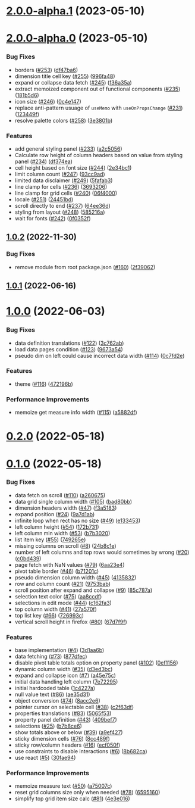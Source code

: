 # [2.0.0-alpha.1](https://github.com/qlik-oss/sn-pivot-table/compare/v2.0.0-alpha.0...v2.0.0-alpha.1) (2023-05-10)



# [2.0.0-alpha.0](https://github.com/qlik-oss/sn-pivot-table/compare/v1.0.2...v2.0.0-alpha.0) (2023-05-10)


### Bug Fixes

* borders ([#253](https://github.com/qlik-oss/sn-pivot-table/issues/253)) ([df47ba6](https://github.com/qlik-oss/sn-pivot-table/commit/df47ba663313e268bb49c010542d8465e0f956ce))
* dimension title cell key ([#255](https://github.com/qlik-oss/sn-pivot-table/issues/255)) ([996fa48](https://github.com/qlik-oss/sn-pivot-table/commit/996fa484c30c2befcefb75f2ce24575adbde055e))
* expand or collapse data fetch ([#245](https://github.com/qlik-oss/sn-pivot-table/issues/245)) ([f36a35a](https://github.com/qlik-oss/sn-pivot-table/commit/f36a35ad49a923aca05403534e747cfea04904c4))
* extract memoized component out of functional components ([#235](https://github.com/qlik-oss/sn-pivot-table/issues/235)) ([181b5d6](https://github.com/qlik-oss/sn-pivot-table/commit/181b5d6a470cf773fd0e514baaa61eee00437f07))
* icon size ([#246](https://github.com/qlik-oss/sn-pivot-table/issues/246)) ([0c4e147](https://github.com/qlik-oss/sn-pivot-table/commit/0c4e1470d8007a136ba00495624003e414dba2b3))
* replace anti-pattern usuage of `useMemo` with `useOnPropsChange` ([#231](https://github.com/qlik-oss/sn-pivot-table/issues/231)) ([123449f](https://github.com/qlik-oss/sn-pivot-table/commit/123449fba1cb77b9f936cf6a0bd25aef6501ef51))
* resolve palette colors ([#258](https://github.com/qlik-oss/sn-pivot-table/issues/258)) ([3e3801b](https://github.com/qlik-oss/sn-pivot-table/commit/3e3801b9861e2275d89829759d31976a60962465))


### Features

* add general styling panel ([#233](https://github.com/qlik-oss/sn-pivot-table/issues/233)) ([a2c5056](https://github.com/qlik-oss/sn-pivot-table/commit/a2c5056ef46bc72a77d781b54f12a46114249e13))
* Calculate row height of column headers based on value from styling panel ([#234](https://github.com/qlik-oss/sn-pivot-table/issues/234)) ([df374ea](https://github.com/qlik-oss/sn-pivot-table/commit/df374eaac70f758e03c350acb827cd73cbd265ab))
* cell height based on font size ([#244](https://github.com/qlik-oss/sn-pivot-table/issues/244)) ([2e34bc1](https://github.com/qlik-oss/sn-pivot-table/commit/2e34bc131dfb3e1232bf094192eb2cf70efeecf2))
* limit column count ([#247](https://github.com/qlik-oss/sn-pivot-table/issues/247)) ([93cc9ad](https://github.com/qlik-oss/sn-pivot-table/commit/93cc9adb054aadbf4d0122ceeb5898714cfc4684))
* limited data disclaimer ([#249](https://github.com/qlik-oss/sn-pivot-table/issues/249)) ([5fafab3](https://github.com/qlik-oss/sn-pivot-table/commit/5fafab301c2198f04874200add7b84117774ab9e))
* line clamp for cells ([#236](https://github.com/qlik-oss/sn-pivot-table/issues/236)) ([3693206](https://github.com/qlik-oss/sn-pivot-table/commit/36932061d01874e922e821921aca9e0ca5d6f954))
* line clamp for grid cells ([#240](https://github.com/qlik-oss/sn-pivot-table/issues/240)) ([06f4000](https://github.com/qlik-oss/sn-pivot-table/commit/06f40001e1c0d08b84ee6b4b6e592e59d54c6344))
* locale ([#251](https://github.com/qlik-oss/sn-pivot-table/issues/251)) ([24451bd](https://github.com/qlik-oss/sn-pivot-table/commit/24451bdc487b9bd9b8620caf80fb997410f42f78))
* scroll directly to end ([#237](https://github.com/qlik-oss/sn-pivot-table/issues/237)) ([64ee36d](https://github.com/qlik-oss/sn-pivot-table/commit/64ee36d93f7608d83dede32960d3c86b5bab7526))
* styling from layout ([#248](https://github.com/qlik-oss/sn-pivot-table/issues/248)) ([585216a](https://github.com/qlik-oss/sn-pivot-table/commit/585216a619e814fd8761c5f670211544660f7ef3))
* wait for fonts ([#242](https://github.com/qlik-oss/sn-pivot-table/issues/242)) ([0f0352f](https://github.com/qlik-oss/sn-pivot-table/commit/0f0352f06fea56f177aaffed25d1409fdfd817fc))



## [1.0.2](https://github.com/qlik-oss/sn-pivot-table/compare/v1.0.1...v1.0.2) (2022-11-30)


### Bug Fixes

* remove module from root package.json ([#160](https://github.com/qlik-oss/sn-pivot-table/issues/160)) ([2f39062](https://github.com/qlik-oss/sn-pivot-table/commit/2f390629340fc1547b3a69c503680693de37781d))



## [1.0.1](https://github.com/qlik-oss/sn-pivot-table/compare/v1.0.0...v1.0.1) (2022-06-16)



# [1.0.0](https://github.com/qlik-oss/sn-pivot-table/compare/v0.2.0...v1.0.0) (2022-06-03)


### Bug Fixes

* data definition translations ([#122](https://github.com/qlik-oss/sn-pivot-table/issues/122)) ([3c762ab](https://github.com/qlik-oss/sn-pivot-table/commit/3c762abbf34d0c0be1f658fc765f667f5b28ab8a))
* load data pages condition ([#123](https://github.com/qlik-oss/sn-pivot-table/issues/123)) ([9673a54](https://github.com/qlik-oss/sn-pivot-table/commit/9673a54d75bf0814815247bdca98f6a15805ac64))
* pseudo dim on left could cause incorrect data width ([#114](https://github.com/qlik-oss/sn-pivot-table/issues/114)) ([0c7fd2e](https://github.com/qlik-oss/sn-pivot-table/commit/0c7fd2eac8f5aebf2b3ae5bb43f5b11533405287))


### Features

* theme ([#116](https://github.com/qlik-oss/sn-pivot-table/issues/116)) ([472196b](https://github.com/qlik-oss/sn-pivot-table/commit/472196b17b05e686ab745d17ce55541cf33c11c6))


### Performance Improvements

* memoize get measure info width ([#115](https://github.com/qlik-oss/sn-pivot-table/issues/115)) ([a5882df](https://github.com/qlik-oss/sn-pivot-table/commit/a5882dfa74fed53b801869ae4527148987aed4c9))



# [0.2.0](https://github.com/qlik-oss/sn-pivot-table/compare/v0.1.0...v0.2.0) (2022-05-18)



# [0.1.0](https://github.com/qlik-oss/sn-pivot-table/compare/1c4227afc9226c3aeba9aaf8ea7f2698e75bcfb7...v0.1.0) (2022-05-18)


### Bug Fixes

* data fetch on scroll ([#110](https://github.com/qlik-oss/sn-pivot-table/issues/110)) ([a260675](https://github.com/qlik-oss/sn-pivot-table/commit/a260675dcbe4fb3a3a73e9c3d8d88b57cac1ec9f))
* data grid single column width ([#105](https://github.com/qlik-oss/sn-pivot-table/issues/105)) ([bad80bb](https://github.com/qlik-oss/sn-pivot-table/commit/bad80bb838d8a5b6279017b5c03b20cc4cc5da0e))
* dimension headers width ([#47](https://github.com/qlik-oss/sn-pivot-table/issues/47)) ([f3a5183](https://github.com/qlik-oss/sn-pivot-table/commit/f3a51833a3c6be8e3e6aa58790e047426c9950dd))
* expand position ([#24](https://github.com/qlik-oss/sn-pivot-table/issues/24)) ([9a7d1ab](https://github.com/qlik-oss/sn-pivot-table/commit/9a7d1abd2faca4c888eec19ae2562e68e6ba7929))
* infinite loop when rect has no size ([#49](https://github.com/qlik-oss/sn-pivot-table/issues/49)) ([e133453](https://github.com/qlik-oss/sn-pivot-table/commit/e133453e6eeebe8fb8aa7c11c1bd65c174cc29d1))
* left column height ([#54](https://github.com/qlik-oss/sn-pivot-table/issues/54)) ([172b731](https://github.com/qlik-oss/sn-pivot-table/commit/172b731c83b58b4f67ea0067e53491034131c08e))
* left column min width ([#53](https://github.com/qlik-oss/sn-pivot-table/issues/53)) ([b7b3020](https://github.com/qlik-oss/sn-pivot-table/commit/b7b302053b32cbbf72f13fb429e4c4d1e56ca11f))
* list item key ([#55](https://github.com/qlik-oss/sn-pivot-table/issues/55)) ([749265e](https://github.com/qlik-oss/sn-pivot-table/commit/749265ec103be7da4931df8c369d964a7524f44f))
* missing columns on scroll ([#8](https://github.com/qlik-oss/sn-pivot-table/issues/8)) ([24b8c1e](https://github.com/qlik-oss/sn-pivot-table/commit/24b8c1e4277a349d3cf49b7222ec5d2fea06ebfa))
* number of left columns and top rows would sometimes by wrong ([#20](https://github.com/qlik-oss/sn-pivot-table/issues/20)) ([c0bd439](https://github.com/qlik-oss/sn-pivot-table/commit/c0bd4391e8196d4144e437991f446ae299795abf))
* page fetch with NaN values ([#79](https://github.com/qlik-oss/sn-pivot-table/issues/79)) ([6aa23e4](https://github.com/qlik-oss/sn-pivot-table/commit/6aa23e462c67714d56e3cb8176e0453c2f0f520c))
* pivot table border ([#46](https://github.com/qlik-oss/sn-pivot-table/issues/46)) ([b71201c](https://github.com/qlik-oss/sn-pivot-table/commit/b71201c054d1f507f39b667c9b1a024c0e4c53df))
* pseudo dimension column width ([#45](https://github.com/qlik-oss/sn-pivot-table/issues/45)) ([4135832](https://github.com/qlik-oss/sn-pivot-table/commit/4135832093466288fd19ab1d43cc7ef0430da6a4))
* row and column count ([#21](https://github.com/qlik-oss/sn-pivot-table/issues/21)) ([9753bab](https://github.com/qlik-oss/sn-pivot-table/commit/9753babd44f051b37f951e265f6ed10a38a82e01))
* scroll position after expand and collapse ([#9](https://github.com/qlik-oss/sn-pivot-table/issues/9)) ([85c787a](https://github.com/qlik-oss/sn-pivot-table/commit/85c787ae94fe7f637daf5e273a6a03df51f18211))
* selection text color ([#75](https://github.com/qlik-oss/sn-pivot-table/issues/75)) ([aa8ccdf](https://github.com/qlik-oss/sn-pivot-table/commit/aa8ccdf073e3153f1bc6656835595ddfd1c44187))
* selections in edit mode ([#44](https://github.com/qlik-oss/sn-pivot-table/issues/44)) ([c162fa3](https://github.com/qlik-oss/sn-pivot-table/commit/c162fa3c03c6bb2d6dfc9955e527940bac57066b))
* top column width ([#41](https://github.com/qlik-oss/sn-pivot-table/issues/41)) ([27a570f](https://github.com/qlik-oss/sn-pivot-table/commit/27a570ffb33cbd9f64312b64760572d8ebdee934))
* top list key ([#66](https://github.com/qlik-oss/sn-pivot-table/issues/66)) ([726993c](https://github.com/qlik-oss/sn-pivot-table/commit/726993c13b17f14ba2c54ac25e9442f9d0f622e4))
* vertical scroll height in firefox ([#80](https://github.com/qlik-oss/sn-pivot-table/issues/80)) ([67d7f9f](https://github.com/qlik-oss/sn-pivot-table/commit/67d7f9fd27d039b959b6ad77be69a3e02ad6395b))


### Features

* base implementation ([#4](https://github.com/qlik-oss/sn-pivot-table/issues/4)) ([3d1aa6b](https://github.com/qlik-oss/sn-pivot-table/commit/3d1aa6b2095112f8303c937e4c80696baadc9988))
* data fetching ([#73](https://github.com/qlik-oss/sn-pivot-table/issues/73)) ([877dfec](https://github.com/qlik-oss/sn-pivot-table/commit/877dfec5318d16afac0decbc2e49114c43a58b29))
* disable pivot table totals option on property panel ([#102](https://github.com/qlik-oss/sn-pivot-table/issues/102)) ([0ef1156](https://github.com/qlik-oss/sn-pivot-table/commit/0ef11567e6ab354227272edd3a7264543fb8fc9d))
* dynamic column width ([#35](https://github.com/qlik-oss/sn-pivot-table/issues/35)) ([d3ed3bc](https://github.com/qlik-oss/sn-pivot-table/commit/d3ed3bc9b8f4963021601675f2ea4610d0a8ddb6))
* expand and collapse icon ([#7](https://github.com/qlik-oss/sn-pivot-table/issues/7)) ([a45e75c](https://github.com/qlik-oss/sn-pivot-table/commit/a45e75c7528e5218b4d91043d4482fe82d545bac))
* initial data handling left column ([7e72295](https://github.com/qlik-oss/sn-pivot-table/commit/7e72295b11a6e77c9e517edafcdd58f6bb91f260))
* initial hardcoded table ([1c4227a](https://github.com/qlik-oss/sn-pivot-table/commit/1c4227afc9226c3aeba9aaf8ea7f2698e75bcfb7))
* null value text ([#86](https://github.com/qlik-oss/sn-pivot-table/issues/86)) ([ae35d31](https://github.com/qlik-oss/sn-pivot-table/commit/ae35d311214248057f2e9c6ea672d5cdc9b40b95))
* object conversion ([#74](https://github.com/qlik-oss/sn-pivot-table/issues/74)) ([8acc2e6](https://github.com/qlik-oss/sn-pivot-table/commit/8acc2e628055b67c80627d054c13697036281c67))
* pointer cursor on selectable cell ([#38](https://github.com/qlik-oss/sn-pivot-table/issues/38)) ([c2f63df](https://github.com/qlik-oss/sn-pivot-table/commit/c2f63df4b64c79e9964dc1e07688c10d1ee40c81))
* properties translations ([#83](https://github.com/qlik-oss/sn-pivot-table/issues/83)) ([5065f53](https://github.com/qlik-oss/sn-pivot-table/commit/5065f535b402ab535fc4d6608074cbe3eb75a19f))
* property panel definition ([#43](https://github.com/qlik-oss/sn-pivot-table/issues/43)) ([409bef7](https://github.com/qlik-oss/sn-pivot-table/commit/409bef7136dbad34a38574e095ed2975c916a6e2))
* selections ([#25](https://github.com/qlik-oss/sn-pivot-table/issues/25)) ([b7b8ce6](https://github.com/qlik-oss/sn-pivot-table/commit/b7b8ce6f119689a9b2001216e96d277a045a536c))
* show totals above or below ([#39](https://github.com/qlik-oss/sn-pivot-table/issues/39)) ([a9ef427](https://github.com/qlik-oss/sn-pivot-table/commit/a9ef4276cff05facba23beeea35f7dd06603d426))
* sticky dimension cells ([#76](https://github.com/qlik-oss/sn-pivot-table/issues/76)) ([8cc489f](https://github.com/qlik-oss/sn-pivot-table/commit/8cc489fdffe93a67da78a878aaa02d6df41b3612))
* sticky row/column headers ([#16](https://github.com/qlik-oss/sn-pivot-table/issues/16)) ([ecf050f](https://github.com/qlik-oss/sn-pivot-table/commit/ecf050f0f03601af81b10c3e674539152f1b1273))
* use constraints to disable interactions ([#6](https://github.com/qlik-oss/sn-pivot-table/issues/6)) ([8b682ca](https://github.com/qlik-oss/sn-pivot-table/commit/8b682caef3e3f581eb4faacf2f8240fbf2af6e35))
* use react ([#5](https://github.com/qlik-oss/sn-pivot-table/issues/5)) ([30fae94](https://github.com/qlik-oss/sn-pivot-table/commit/30fae94f79ae976ad1041f0459e23e2ca6dfe11b))


### Performance Improvements

* memoize measure text ([#50](https://github.com/qlik-oss/sn-pivot-table/issues/50)) ([a75007c](https://github.com/qlik-oss/sn-pivot-table/commit/a75007c5ccec64f954a73128bba9ae0c96a7f287))
* reset grid columns size only when needed ([#78](https://github.com/qlik-oss/sn-pivot-table/issues/78)) ([6595160](https://github.com/qlik-oss/sn-pivot-table/commit/6595160772b120f261604f5bda5fd881a2d2240c))
* simplify top grid item size calc ([#81](https://github.com/qlik-oss/sn-pivot-table/issues/81)) ([4e3e016](https://github.com/qlik-oss/sn-pivot-table/commit/4e3e0165b9c457eb30380e0972bbf0861ee464aa))



